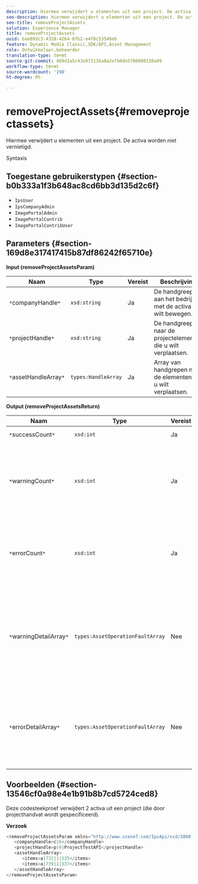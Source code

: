 ```yaml
---
description: Hiermee verwijdert u elementen uit een project. De activa worden niet vernietigd.
seo-description: Hiermee verwijdert u elementen uit een project. De activa worden niet vernietigd.
seo-title: removeProjectAssets
solution: Experience Manager
title: removeProjectAssets
uuid: bae09dc3-4328-4264-8fb2-e4f0c53546eb
feature: Dynamic Media Classic,SDK/API,Asset Management
role: Ontwikkelaar,beheerder
translation-type: tm+mt
source-git-commit: 469d1a5c43a972116a8a2efb0de5708800130a99
workflow-type: tm+mt
source-wordcount: '198'
ht-degree: 0%

---
```



# removeProjectAssets{#removeprojectassets}

Hiermee verwijdert u elementen uit een project. De activa worden niet vernietigd.

Syntaxis

## Toegestane gebruikerstypen {#section-b0b333a1f3b648ac8cd6bb3d135d2c6f}

* `IpsUser`
* `IpsCompanyAdmin`
* `ImagePortalAdmin`
* `ImagePortalContrib`
* `ImagePortalContribUser`

## Parameters {#section-169d8e317417415b87df86242f65710e}

**Input (removeProjectAssetsParam)**

| Naam | Type | Vereist | Beschrijving |
|---|---|---|---|
| `*`companyHandle`*` | `xsd:string` | Ja | De handgreep aan het bedrijf met de activa u wilt bewegen. |
| `*`projectHandle`*` | `xsd:string` | Ja | De handgreep naar de projectelementen die u wilt verplaatsen. |
| `*`assetHandleArray`*` | `types:HandleArray` | Ja | Array van handgrepen naar de elementen die u wilt verplaatsen. |

**Output (removeProjectAssetsReturn)**

| Naam | Type | Vereist | Beschrijving |
|---|---|---|---|
| `*`successCount`*` | `xsd:int` | Ja | Elementen tellen is verwijderd. |
| `*`warningCount`*` | `xsd:int` | Ja | Het aantal waarschuwingen dat wordt gegenereerd wanneer de bewerking heeft geprobeerd elementen uit het project te verwijderen. |
| `*`errorCount`*` | `xsd:int` | Ja | Het aantal fouten dat wordt gegenereerd toen de bewerking probeerde elementen uit het project te verwijderen. |
| `*`warningDetailArray`*` | `types:AssetOperationFaultArray` | Nee | De array met details die zijn gekoppeld aan de elementen die waarschuwingen hebben gegenereerd toen de bewerking probeerde deze te verwijderen uit het project. |
| `*`errorDetailArray`*` | `types:AssetOperationFaultArray` | Nee | De array met details die zijn gekoppeld aan de elementen die fouten genereerden toen de bewerking probeerde deze te verwijderen uit het project. |

## Voorbeelden {#section-13546cf0a98e4e1b91b8b7cd5724ced8}

Deze codesteekproef verwijdert 2 activa uit een project (die door projecthandvat wordt gespecificeerd).

**Verzoek**

```java
<removeProjectAssetsParam xmlns="http://www.scene7.com/IpsApi/xsd/2008-01-15">
   <companyHandle>c|6</companyHandle>
   <projectHandle>p|6|ProjectTestAPI</projectHandle>
   <assetHandleArray>
      <items>a|732|1|535</items>
      <items>a|739|1|537</items>
   </assetHandleArray>
</removeProjectAssetsParam>
```

